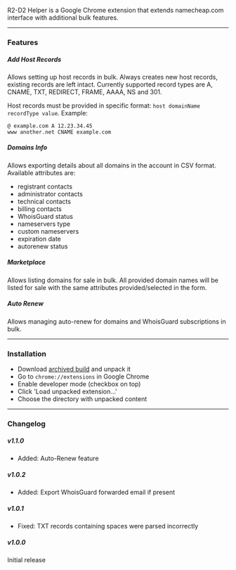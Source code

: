 R2-D2 Helper is a Google Chrome extension that extends namecheap.com interface with additional bulk features.

---

### Features

##### Add Host Records

Allows setting up host records in bulk. Always creates new host records, existing records are left intact. Currently supported record types are A, CNAME, TXT, REDIRECT, FRAME, AAAA, NS and 301.

Host records must be provided in specific format: `host domainName recordType value`. Example:
```
@ example.com A 12.23.34.45
www another.net CNAME example.com
```

##### Domains Info

Allows exporting details about all domains in the account in CSV format. Available attributes are:

* registrant contacts
* administrator contacts
* technical contacts
* billing contacts
* WhoisGuard status
* nameservers type
* custom nameservers
* expiration date
* autorenew status

##### Marketplace

Allows listing domains for sale in bulk. All provided domain names will be listed for sale with the same attributes provided/selected in the form.

##### Auto Renew

Allows managing auto-renew for domains and WhoisGuard subscriptions in bulk.

---

### Installation

* Download [archived build](https://github.com/stas-tanko/r2-helper/blob/master/r2-helper.zip?raw=true) and unpack it
* Go to `chrome://extensions` in Google Chrome
* Enable developer mode (checkbox on top)
* Click 'Load unpacked extension...'
* Choose the directory with unpacked content

---

### Changelog

##### v1.1.0
* Added: Auto-Renew feature

##### v1.0.2
* Added: Export WhoisGuard forwarded email if present

##### v1.0.1
* Fixed: TXT records containing spaces were parsed incorrectly

##### v1.0.0
Initial release
